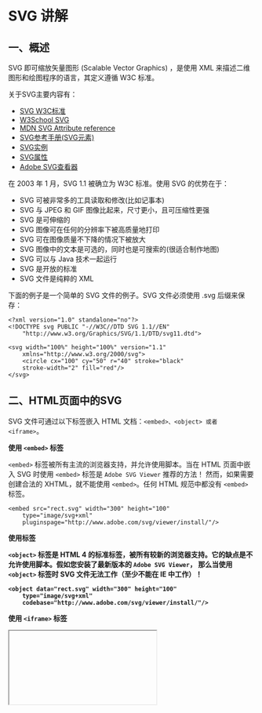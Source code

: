 # SVG 讲解

## 一、概述

SVG 即可缩放矢量图形 (Scalable Vector Graphics) ，是使用 XML 来描述二维图形和绘图程序的语言，其定义遵循 W3C 标准。

关于SVG主要内容有： 
* [SVG W3C标准](https://www.w3.org/TR/SVG11/)
* [W3School SVG](http://www.w3school.com.cn/svg/) 
* [MDN SVG Attribute reference](https://developer.mozilla.org/en-US/docs/Web/SVG/Attribute) 
* [SVG参考手册(SVG元素)](http://www.w3school.com.cn/svg/svg_reference.asp) 
* [SVG实例](http://www.w3school.com.cn/svg/svg_examples.asp) 
* [SVG属性](http://www.runoob.com/svg/svg-stroke.html) 
* [Adobe SVG查看器](http://www.adobe.com/devnet/svg.html)

在 2003 年 1 月，SVG 1.1 被确立为 W3C 标准。使用 SVG 的优势在于：

* SVG 可被非常多的工具读取和修改(比如记事本)
* SVG 与 JPEG 和 GIF 图像比起来，尺寸更小，且可压缩性更强
* SVG 是可伸缩的
* SVG 图像可在任何的分辨率下被高质量地打印
* SVG 可在图像质量不下降的情况下被放大
* SVG 图像中的文本是可选的，同时也是可搜索的(很适合制作地图)
* SVG 可以与 Java 技术一起运行
* SVG 是开放的标准
* SVG 文件是纯粹的 XML
  
下面的例子是一个简单的 SVG 文件的例子。SVG 文件必须使用 .svg 后缀来保存：

    <?xml version="1.0" standalone="no"?>
    <!DOCTYPE svg PUBLIC "-//W3C//DTD SVG 1.1//EN" 
        "http://www.w3.org/Graphics/SVG/1.1/DTD/svg11.dtd">
    
    <svg width="100%" height="100%" version="1.1"
        xmlns="http://www.w3.org/2000/svg">
        <circle cx="100" cy="50" r="40" stroke="black"
        stroke-width="2" fill="red"/>
    </svg>

## 二、HTML页面中的SVG

SVG 文件可通过以下标签嵌入 HTML 文档：`<embed>、<object> 或者 <iframe>`。

**使用 `<embed>` 标签**  

`<embed>` 标签被所有主流的浏览器支持，并允许使用脚本。当在 HTML 页面中嵌入 SVG 时使用 `<embed>` 标签是 `Adobe SVG Viewer` 推荐的方法！
然而，如果需要创建合法的 XHTML，就不能使用 `<embed>`。任何 HTML 规范中都没有 `<embed>` 标签。

    <embed src="rect.svg" width="300" height="100" 
        type="image/svg+xml"
        pluginspage="http://www.adobe.com/svg/viewer/install/"/>

**使用<object>标签**  

`<object>` 标签是 HTML 4 的标准标签，被所有较新的浏览器支持。它的缺点是不允许使用脚本。假如您安装了最新版本的 `Adobe SVG Viewer`，
那么当使用 `<object>` 标签时 SVG 文件无法工作（至少不能在 IE 中工作）！

    <object data="rect.svg" width="300" height="100" 
        type="image/svg+xml"
        codebase="http://www.adobe.com/svg/viewer/install/"/>

**使用 `<iframe>` 标签**  

<iframe>标签可工作在大部分的浏览器中。

    <iframe src="rect.svg" width="300" height="100">
    </iframe>

## 三、SVG /<path/>

SVG 的 `<path>` 元素用于定义一些复杂的图形，其定义在 W3 SVG Path。

<path>可用的命令如下：

|   名称   |    解释   |
| :------ | :------- |
| M = moveto(M X,Y) ：                                                    | 将画笔移动到指定的坐标位置 |
| L = lineto(L X,Y) ：                                                    | 画直线到指定的坐标位置 |
| H = horizontal lineto(H X)：                                            | 画水平线到指定的X坐标位置 |
| V = vertical lineto(V Y)：                                              | 画垂直线到指定的Y坐标位置 |
| C = curveto(C X1,Y1,X2,Y2,ENDX,ENDY)：                                  | 三次贝赛曲线 |
| S = smooth curveto(S X2,Y2,ENDX,ENDY)                                   | 同样三次贝塞尔曲线，更平滑 |
| Q = quadratic Belzier curve(Q X,Y,ENDX,ENDY)：                          | 二次贝赛曲线 |
| T = smooth quadratic Belzier curveto(T ENDX,ENDY)：                     | 同样二次贝塞尔曲线，更平滑 |
| A = elliptical Arc(A RX,RY,XROTATION,large-arc-flag,sweep-flag,X,Y)：   | 弧线 |
| Z = closepath()：                                                       | 关闭路径 |

> 以上所有命令均允许小写字母。大写的字母是基于原点的坐标系(偏移量)，即绝对位置；小写字母是基于当前点坐标系(偏移量)，即相对位置。

所有绘制工作都是在 `<path>` 元素中通过 d 属性来完成的。

    <?xml version="1.0" standalone="no"?>
    <!DOCTYPE svg PUBLIC "-//W3C//DTD SVG 1.1//EN" 
        "http://www.w3.org/Graphics/SVG/1.1/DTD/svg11.dtd">
    
    <svg width="100%" height="100%" version="1.1"
         xmlns="http://www.w3.org/2000/svg">
        <path d="M250 150 L150 350 L350 350 Z"/>
    </svg>

* (1) 坐标轴为以(0,0)为中心，X轴水平向右，Y轴水平向下
* (2) 命令与参数间的空格可以省略  

        M 250 150 M250 150
        
* (3) 参数间可以使用空格或逗号隔开  

        M 250,150 M250,150
        
* (4) 同一指令出现多次可以只用一个  

        M300,70 l 0,-70 70,70 0,0 -70,70z
        
* (5) 命令大写字母基于坐标系原点，小写字母基于当前位置

    > 假如虚拟画笔开始绘制的位置是(50,50)，如果使用的是 L100,100 指令，那么就是从 (50,50) 位置开始绘制直线，绘制到 (100,100) 的位置。
    如果是 l100,100 指令，那么直线将从 (50,50) 位置开始绘制，绘制到 (50+100,50+100) 的位置。

* (6) 闭合路径是指从最后一个绘制点连线到开始点，这个命令是Z(或z，这里大小写没有区别) 
 

### 1. SVG Stroke属性

SVG 提供了一个范围广泛 stroke 属性。在本章中，我们将看看下面： 

* stroke 定义一条线，文本或元素轮廓颜色 
* stroke-width 定义了一条线，文本或元素轮廓厚度 
* stroke-linecap 定义不同类型的开放路径的终结，对接(butt)、圆形(round)和方形(square)； 
* stroke-linejoin 控制两条线段之间的衔接，三个值：尖角(miter)、圆角(round)和斜角(bevel)； 
* stroke-miterlimit miter-length和 stroke-width 之间的比率做了限制，它的比值范围应大于或等于1。当比值不在这个范围的时候，
 stroke 就会被转换成斜角（bevel）。当strokeLineJoin设置为 “miter” 的时候，绘制两条线段以锐角相交的时候，所得的斜面可能相当长。
 当斜面太长，就会变得不协调。strokeMiterLimit 属性为斜面的长度设置一个上限。这个属性表示斜面长度和线条长度的比值。默认是10，
 意味着一个斜面的长度不应该超过线条宽度的10倍。如果斜面达到这个长度，它就变成斜角了。当 strokeLineJoin 为 “round” 或 “bevel” 的时候，这个属性无效。 
* stroke-dasharray 创建虚线 
* stroke-dashoffset 设置需要图案延迟绘制的距离 
* stroke-opacity 线条，文本或元素轮廓透明度；

  
可能的取值如下：

    stroke="blue"
    stroke="#347559
    
    stroke-width="3px"
    stroke-width="1em"
    stroke-width="2%"
    
    stroke-dashoffset="3px"
    stroke-dashoffset="1em"
    stroke-dashoffset="2%"


以下为 stroke 属性的范例 stroke.avg ，可以较好地理解各项含义：

    <?xml version="1.0" standalone="no"?>
    <!DOCTYPE svg PUBLIC "-//W3C//DTD SVG 1.1//EN" 
    "http://www.w3.org/Graphics/SVG/1.1/DTD/svg11.dtd">
    
    <svg xmlns="http://www.w3.org/2000/svg" version="1.1">
      <g fill="none">
        <path stroke="red" stroke-width="10" stroke-linecap="butt" d="M50,50 L50,150" />
        <path stroke="green" stroke-width="20" stroke-linecap="round" d="M100,50 L100,150" />
        <path stroke="blue" stroke-width="30" stroke-linecap="square" d="M150,50 L150,150" />
    
        <path stroke="black" stroke-width="4" d="M50,50 L50,150" />
        <path stroke="black" stroke-width="4" d="M100,50 L100,150" />
        <path stroke="black" stroke-width="4" d="M150,50 L150,150" />
    
        <path stroke="white" d="M160,50 L160,150" />
      </g>
    
      <g fill="none" stroke="black" stroke-width="4">
        <path stroke-dasharray="5,5" d="M50 200 l215 0" />
        <path stroke-dasharray="10,10" d="M50 220 l215 0" />
        <path stroke-dasharray="20,10,5,5,5,10" stroke-dashoffset="100" d="M50 240 l215 0" />
      </g>
    
      <g fill="none" stroke="black" stroke-width="50">
        <path stroke-linejoin="miter" stroke-miterlimit="30" d="M100 400 L200 300 L300 400" />
        <path stroke-linejoin="round" stroke-miterlimit="20" d="M100 500 L200 400 L300 500" />
        <path stroke-linejoin="bevel" stroke-miterlimit="10" d="M100 600 L200 500 L300 600" />
    
    
        <path stroke="white" stroke-width="5" d="M100 400 L200 300 L300 400" />
        <path stroke="white" stroke-width="5" d="M100 500 L200 400 L300 500" />
        <path stroke="white" stroke-width="5" d="M100 600 L200 500 L300 600" />
      </g>
    
    </svg>

### 2. `<path>` 标签 A 指令

`<path>` 标签 d 属性中，A指令可用于画一段椭圆孤。 
  
**A 指令格式**

elliptical Arc (A RX,RY,XROTATION,large-arc-flag,sweep-flag,X,Y)  

    RX,RY  所在椭圆水平方向上的半径，垂直方向上的半径；RX和RY设置为相同的值，将得到一个圆形的弧线  
    XROTATION  椭圆的X轴与水平方向顺时针方向夹角，可以想像成一个水平的椭圆绕中心点顺时针旋转XROTATION的角度。
    large-arc-flag，1表示大角度弧线，0为小角度弧线。
    sweep-flag，确定从起点至终点的方向，1为顺时针，0为逆时针
    X,Y为终点坐标  

A 指令图形详解，可以把 arc.svg 保存到本地，在浏览器中查看：

    <?xml version="1.0" standalone="no"?>
    <!DOCTYPE svg PUBLIC "-//W3C//DTD SVG 1.1//EN" 
      "http://www.w3.org/Graphics/SVG/1.1/DTD/svg11.dtd">
    <svg width="12cm" height="5.25cm" viewBox="0 0 1200 525" version="1.1"
         xmlns="http://www.w3.org/2000/svg" xmlns:xlink="http://www.w3.org/1999/xlink">
      <title>Example arcs02 - arc options in paths</title>
      <desc>Pictures showing the result of setting
            large-arc-flag and sweep-flag to the four
            possible combinations of 0 and 1.</desc>
      <g font-family="Verdana" >
        <defs>
          <g id="baseEllipses" font-size="20" >
            <ellipse cx="125" cy="125" rx="100" ry="50"
                     fill="none" stroke="#888888" stroke-width="2" />
            <ellipse cx="225" cy="75" rx="100" ry="50"
                     fill="none" stroke="#888888" stroke-width="2" />
            <text x="35" y="70">Arc start</text>
            <text x="225" y="145">Arc end</text>
          </g>
        </defs>
        <rect x="1" y="1" width="1198" height="523"
              fill="none" stroke="blue" stroke-width="1" />
    
        <g font-size="30" >
          <g transform="translate(0,0)">
            <use xlink:href="#baseEllipses"/>
          </g>
          <g transform="translate(400,0)">
            <text x="50" y="210">large-arc-flag=0</text>
            <text x="50" y="250">sweep-flag=0</text>
            <use xlink:href="#baseEllipses"/>
            <path d="M 125,75 a100,50 0 0,0 100,50"
                  fill="none" stroke="red" stroke-width="6" />
          </g>
          <g transform="translate(800,0)">
            <text x="50" y="210">large-arc-flag=0</text>
            <text x="50" y="250">sweep-flag=1</text>
            <use xlink:href="#baseEllipses"/>
            <path d="M 125,75 a100,50 0 0,1 100,50"
                  fill="none" stroke="red" stroke-width="6" />
          </g>
          <g transform="translate(400,250)">
            <text x="50" y="210">large-arc-flag=1</text>
            <text x="50" y="250">sweep-flag=0</text>
            <use xlink:href="#baseEllipses"/>
            <path d="M 125,75 a100,50 0 1,0 100,50"
                  fill="none" stroke="red" stroke-width="6" />
          </g>
          <g transform="translate(800,250)">
            <text x="50" y="210">large-arc-flag=1</text>
            <text x="50" y="250">sweep-flag=1</text>
            <use xlink:href="#baseEllipses"/>
            <path d="M 125,75 a100,50 0 1,1 100,50"
                  fill="none" stroke="red" stroke-width="6" />
          </g>
        </g>
      </g>
    </svg>

### 3. `<path>` 标签画贝塞尔曲线

`<path>` 标签 d 属性中，绘制贝塞尔曲线的命令包括：

    Q 二次贝赛尔曲线 x1,y1 x,y
    T 平滑二次贝塞尔曲线 x,y
    C 曲线(curveto) x1,y1 x2,y2 x,y
    S 平滑曲线 x2,y2 x,y 

**(1) Q 二次贝塞尔曲线**

**Q指令格式：** M x0,y0 Q x1,y1 x2,y2

通过M定义（x0,y0）为起点，用Q定义（x1,y1）为控制点，（x2,y2）为终点，构成一条二次贝塞尔曲线。Q方法非常简单直观。

    <?xml version="1.0" standalone="no"?>
    <svg width="400px" height="200px" version="1.1" xmlns="http://www.w3.org/2000/svg">
    
        <path d="M 50,50 Q 100,150, 150,50" stroke="black" fill="transparent"/>
    
        <text x="50" y="30" style="fill: red;">Q单独</text>
        <!-- Control line -->
        <path d="M 50,50 L 100,150 L 150,50" stroke="red" fill="transparent"/>
        <!-- Points -->
        <circle cx="50" cy="50" r="3" fill="red"/>
        <circle cx="100" cy="150" r="3" fill="red"/>
        <circle cx="150" cy="50" r="3" fill="red"/>
    </svg> 

**(2) T 二次贝塞尔曲线平滑延伸**

**T指令格式：** M x0,y0 Q x1,y1 x2,y2 T x4,y4

T命令是二次被赛尔曲线的平滑延伸命令，用Q定义了一段二次贝塞尔曲线后面，紧接着一个T命令，只需定义终点，就可以自动延伸出一条平滑的曲线。
在这段曲线中，(x3,y3)没有手工定义，这里使用的T方法，只定义一个终点，起点是上一段曲线的终点，控制点则是上一段曲线的控制点的对称点（相对于上一段曲线的终点）。

T命令前面必须是一个Q命令，或者是另一个T命令，才能达到这种效果。如果T单独使用，那么控制点就会被认为和终点是同一个点，所以画出来的将是一条直线。 
 
**(3) C 三次贝塞尔曲线**

**C指令格式：** M x0,y0 C x1,y1 x2,y2 x3,y3

C方法定义的是三次贝塞尔曲线，只是多了一个控制点。

    <?xml version="1.0" standalone="no"?>
    <svg width="400px" height="200px" version="1.1" xmlns="http://www.w3.org/2000/svg">
    
        <path d="M 250,50 C 280,130, 320,160 370,80" stroke="black" fill="transparent"/>
    
        <text x="250" y="30" style="fill: #ff0000;">C单独</text>
        <!-- Control line -->
        <path d="M 250,50 L 280,130 M 320,160 L 370,80" stroke="red" fill="transparent"/>
        <!-- Points -->
        <circle cx="250" cy="50" r="3" fill="red"/>
        <circle cx="280" cy="130" r="3" fill="red"/>
        <circle cx="320" cy="160" r="3" fill="red"/>
        <circle cx="370" cy="80" r="3" fill="red"/>
    
    </svg>

**(4) S 三次贝塞尔曲线平滑延伸**

**S指令格式：** M x0,y0 C x1,y1 x2,y2 x3,y3 S x5,y5 x6,y6

三次贝塞尔也有一个平滑延伸的命令，需要定义一个控制点和一个终点，命令会再自动生成一个控制点x4,y4，从而形成一条延伸出来的三次贝赛尔曲线。

S命令前面必须是一个C命令，或者是另一个S命令，才能达到这种效果。如果单独使用S命令，则会变成画二次贝塞尔曲线效果。 
  
[SVG 贝塞尔曲线参考一](http://justcoding.iteye.com/blog/2226354)  
[SVG 贝塞尔曲线参考二](http://www.zhangxinxu.com/wordpress/2014/06/deep-understand-svg-path-bezier-curves-command/)